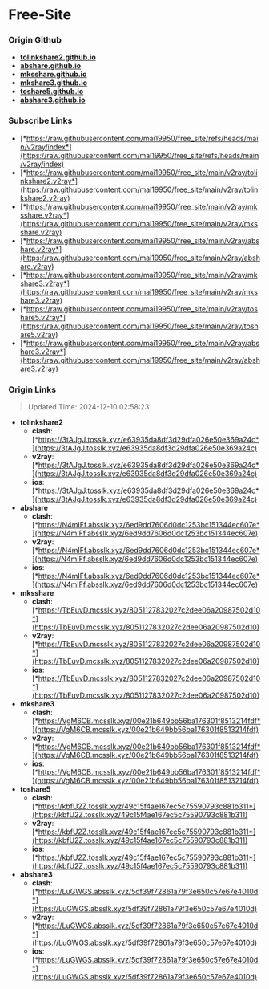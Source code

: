 # Free-Site

### Origin Github

- [**tolinkshare2.github.io**](https://github.com/tolinkshare2/tolinkshare2.github.io)
- [**abshare.github.io**](https://github.com/abshare/abshare.github.io)
- [**mksshare.github.io**](https://github.com/mksshare/mksshare.github.io)
- [**mkshare3.github.io**](https://github.com/mkshare3/mkshare3.github.io)
- [**toshare5.github.io**](https://github.com/toshare5/toshare5.github.io)
- [**abshare3.github.io**](https://github.com/abshare3/abshare3.github.io)

### Subscribe Links

- [*https://raw.githubusercontent.com/mai19950/free_site/refs/heads/main/v2ray/index*](https://raw.githubusercontent.com/mai19950/free_site/refs/heads/main/v2ray/index)
- [*https://raw.githubusercontent.com/mai19950/free_site/main/v2ray/tolinkshare2.v2ray*](https://raw.githubusercontent.com/mai19950/free_site/main/v2ray/tolinkshare2.v2ray)
- [*https://raw.githubusercontent.com/mai19950/free_site/main/v2ray/mksshare.v2ray*](https://raw.githubusercontent.com/mai19950/free_site/main/v2ray/mksshare.v2ray)
- [*https://raw.githubusercontent.com/mai19950/free_site/main/v2ray/abshare.v2ray*](https://raw.githubusercontent.com/mai19950/free_site/main/v2ray/abshare.v2ray)
- [*https://raw.githubusercontent.com/mai19950/free_site/main/v2ray/mkshare3.v2ray*](https://raw.githubusercontent.com/mai19950/free_site/main/v2ray/mkshare3.v2ray)
- [*https://raw.githubusercontent.com/mai19950/free_site/main/v2ray/toshare5.v2ray*](https://raw.githubusercontent.com/mai19950/free_site/main/v2ray/toshare5.v2ray)
- [*https://raw.githubusercontent.com/mai19950/free_site/main/v2ray/abshare3.v2ray*](https://raw.githubusercontent.com/mai19950/free_site/main/v2ray/abshare3.v2ray)

### Origin Links

> Updated Time: 2024-12-10 02:58:23

- **tolinkshare2**
  - **clash**: [*https://3tAJgJ.tosslk.xyz/e63935da8df3d29dfa026e50e369a24c*](https://3tAJgJ.tosslk.xyz/e63935da8df3d29dfa026e50e369a24c)
  - **v2ray**: [*https://3tAJgJ.tosslk.xyz/e63935da8df3d29dfa026e50e369a24c*](https://3tAJgJ.tosslk.xyz/e63935da8df3d29dfa026e50e369a24c)
  - **ios**: [*https://3tAJgJ.tosslk.xyz/e63935da8df3d29dfa026e50e369a24c*](https://3tAJgJ.tosslk.xyz/e63935da8df3d29dfa026e50e369a24c)
- **abshare**
  - **clash**: [*https://N4mIFf.absslk.xyz/6ed9dd7606d0dc1253bc151344ec607e*](https://N4mIFf.absslk.xyz/6ed9dd7606d0dc1253bc151344ec607e)
  - **v2ray**: [*https://N4mIFf.absslk.xyz/6ed9dd7606d0dc1253bc151344ec607e*](https://N4mIFf.absslk.xyz/6ed9dd7606d0dc1253bc151344ec607e)
  - **ios**: [*https://N4mIFf.absslk.xyz/6ed9dd7606d0dc1253bc151344ec607e*](https://N4mIFf.absslk.xyz/6ed9dd7606d0dc1253bc151344ec607e)
- **mksshare**
  - **clash**: [*https://TbEuvD.mcsslk.xyz/8051127832027c2dee06a20987502d10*](https://TbEuvD.mcsslk.xyz/8051127832027c2dee06a20987502d10)
  - **v2ray**: [*https://TbEuvD.mcsslk.xyz/8051127832027c2dee06a20987502d10*](https://TbEuvD.mcsslk.xyz/8051127832027c2dee06a20987502d10)
  - **ios**: [*https://TbEuvD.mcsslk.xyz/8051127832027c2dee06a20987502d10*](https://TbEuvD.mcsslk.xyz/8051127832027c2dee06a20987502d10)
- **mkshare3**
  - **clash**: [*https://VgM6CB.mcsslk.xyz/00e21b649bb56ba176301f8513214fdf*](https://VgM6CB.mcsslk.xyz/00e21b649bb56ba176301f8513214fdf)
  - **v2ray**: [*https://VgM6CB.mcsslk.xyz/00e21b649bb56ba176301f8513214fdf*](https://VgM6CB.mcsslk.xyz/00e21b649bb56ba176301f8513214fdf)
  - **ios**: [*https://VgM6CB.mcsslk.xyz/00e21b649bb56ba176301f8513214fdf*](https://VgM6CB.mcsslk.xyz/00e21b649bb56ba176301f8513214fdf)
- **toshare5**
  - **clash**: [*https://kbfU2Z.tosslk.xyz/49c15f4ae167ec5c75590793c881b311*](https://kbfU2Z.tosslk.xyz/49c15f4ae167ec5c75590793c881b311)
  - **v2ray**: [*https://kbfU2Z.tosslk.xyz/49c15f4ae167ec5c75590793c881b311*](https://kbfU2Z.tosslk.xyz/49c15f4ae167ec5c75590793c881b311)
  - **ios**: [*https://kbfU2Z.tosslk.xyz/49c15f4ae167ec5c75590793c881b311*](https://kbfU2Z.tosslk.xyz/49c15f4ae167ec5c75590793c881b311)
- **abshare3**
  - **clash**: [*https://LuGWGS.absslk.xyz/5df39f72861a79f3e650c57e67e4010d*](https://LuGWGS.absslk.xyz/5df39f72861a79f3e650c57e67e4010d)
  - **v2ray**: [*https://LuGWGS.absslk.xyz/5df39f72861a79f3e650c57e67e4010d*](https://LuGWGS.absslk.xyz/5df39f72861a79f3e650c57e67e4010d)
  - **ios**: [*https://LuGWGS.absslk.xyz/5df39f72861a79f3e650c57e67e4010d*](https://LuGWGS.absslk.xyz/5df39f72861a79f3e650c57e67e4010d)
